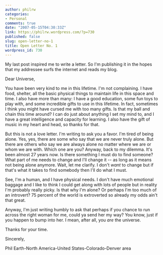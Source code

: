 ```yaml
---
author: philrw
categories:
- Personal
comments: true
date: "2007-05-15T04:30:33Z"
link: https://philrw.wordpress.com/?p=730
published: false
slug: open-letter-no-1
title: Open Letter No. 1
wordpress_id: 730
---
```


My last post inspired me to write a letter. So I'm publishing it in the hopes that my addressee surfs the internet and reads my blog.

Dear Universe,

You have been very kind to me in this lifetime. I'm not complaining. I have food, shelter, all the basic physical things to maintain life in this space and time. I also have more than many: I have a good education, some fun toys to play with, and some incredible gifts to use in this lifetime. In fact, sometimes I think you might have cursed me with too many gifts. Is that my ball and chain this time around? I can do just about anything I set my mind to, and I have a great intelligence and capacity for learning. I also have the gift of music in my heart and head, so thanks for that.

But this is not a love letter. I'm writing to ask you a favor. I'm tired of being alone. Yes, yes, there are some who say that we are never truly alone. But there are others who say we are always alone no matter where we are or whom we are with. Which one are you? Anyway, back to my dilemma. It's been almost 27 years now. Is there something I must do to find someone? What part of me needs to change and I'll change it -- as long as it means not being alone anymore. Wait, let me clarify. I don't _want_ to change but if that's what it takes to find somebody then I'll do what I must.

See, I'm a human, and I have physical needs. I don't have much emotional baggage and I like to think I could get along with lots of people but in reality I'm probably really picky. Is that why I'm alone? Or perhaps I'm too much of an introvert? 75 percent of the world is extroverted so already my odds ain't that great.

Anyway, I'm just writing humbly to ask that perhaps if you chance to run across the right woman for me, could ya send her my way? You know, just if you happen to bump into her. I mean, after all, you _are_ the universe.

Thanks for your time.

Sincerely,

Phil
Earth-North America-United States-Colorado-Denver area
